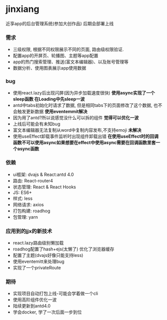 # jinxiang
近享app的后台管理系统(参加大创作品) 后期会部署上线  
### 需求
* 三级权限, 根据不同权限展示不同的页面, 路由级权限验证.
* 配置app的开屏页、轮播图、主题等app配置
* app的热门搜索管理、推送(富文本编辑器)、以及账号管理等
* 数据分析、使用图表展示app使用数据
### bug 
* 使用react.lazy后出现闪屏(因为异步加载速度很快)  **使用async实现了一个sleep函数 在Loading中先sleep一波**
* antd中tabs初始化时请求了数据, 但是相同tabs下的页面修改了这个数据, 也不会触发更新数据  **使用eventemmit解决**
* 因为用了antd?所以说感觉没什么可以拆的组件  **觉得可以优化一波**
* 上线后可能会有未知bug
* 富文本编辑器无法复制从word中复制内容发布,不支持emoji  **未解决**
* 使用useEffect卸载事件监听时出现组件卸载出错  **在使用useEffect时的回调函数不可以使用async如果想要在effect中使用async需要在回调函数里套一个async函数**

### 依赖
* ui框架: dvajs & React:antd 4.0
* 路由: React-router4
* 状态管理: React & React Hooks
* JS: ES6+
* 样式: less
* 网络请求: axios
* 打包构建: roadhog
* 包管理: yarn

### 应用到的jjx的新技术
* react.lazy路由级别懒加载
* roadhog配置了hash+ejs(太懒了) 优化了浏览器缓存
* 配置了主题(dvajs好像只能支持less)
* 使用eventemitt来处理bug
* 实现了一个privateRoute

### 期待
* 实现项目自动打包上线-可能会学着做一个cli
* 使用高阶组件优化一波
* 陆续更新到antd4.0
* 学会docker, 学了一次后面一步到位




